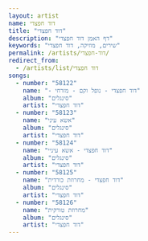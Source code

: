 ```yaml
---
layout: artist
name: דוד חפצדי
title: "דוד חפצדי"
description: "דף האמן דוד חפצדי"
keywords: "שירים, מוזיקה, דוד חפצדי"
permalink: /artists/דוד-חפצדי/
redirect_from:
  - /artists/list/דוד חפצדי
songs:
  - number: "58122"
    name: "- דוד חפצדי - נופל וקם - מזרחי"
    album: "סינגלים"
    artist: "דוד חפצדי"
  - number: "58123"
    name: "אשא עיני"
    album: "סינגלים"
    artist: "דוד חפצדי"
  - number: "58124"
    name: "דוד חפצדי - אשא עיניי"
    album: "סינגלים"
    artist: "דוד חפצדי"
  - number: "58125"
    name: "דוד חפצדי - מחרוזת כורדית"
    album: "סינגלים"
    artist: "דוד חפצדי"
  - number: "58126"
    name: "מחרוזת טורקית"
    album: "סינגלים"
    artist: "דוד חפצדי"
---
```

